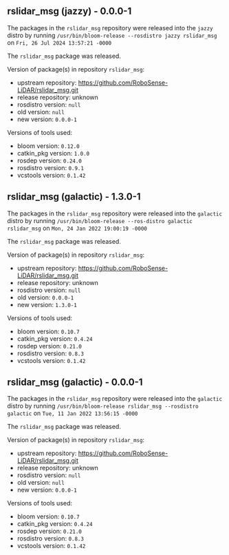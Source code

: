 ## rslidar_msg (jazzy) - 0.0.0-1

The packages in the `rslidar_msg` repository were released into the `jazzy` distro by running `/usr/bin/bloom-release --rosdistro jazzy rslidar_msg` on `Fri, 26 Jul 2024 13:57:21 -0000`

The `rslidar_msg` package was released.

Version of package(s) in repository `rslidar_msg`:

- upstream repository: https://github.com/RoboSense-LiDAR/rslidar_msg.git
- release repository: unknown
- rosdistro version: `null`
- old version: `null`
- new version: `0.0.0-1`

Versions of tools used:

- bloom version: `0.12.0`
- catkin_pkg version: `1.0.0`
- rosdep version: `0.24.0`
- rosdistro version: `0.9.1`
- vcstools version: `0.1.42`


## rslidar_msg (galactic) - 1.3.0-1

The packages in the `rslidar_msg` repository were released into the `galactic` distro by running `/usr/bin/bloom-release --ros-distro galactic rslidar_msg` on `Mon, 24 Jan 2022 19:00:19 -0000`

The `rslidar_msg` package was released.

Version of package(s) in repository `rslidar_msg`:

- upstream repository: https://github.com/RoboSense-LiDAR/rslidar_msg.git
- release repository: unknown
- rosdistro version: `null`
- old version: `0.0.0-1`
- new version: `1.3.0-1`

Versions of tools used:

- bloom version: `0.10.7`
- catkin_pkg version: `0.4.24`
- rosdep version: `0.21.0`
- rosdistro version: `0.8.3`
- vcstools version: `0.1.42`


## rslidar_msg (galactic) - 0.0.0-1

The packages in the `rslidar_msg` repository were released into the `galactic` distro by running `/usr/bin/bloom-release rslidar_msg --rosdistro galactic` on `Tue, 11 Jan 2022 13:56:15 -0000`

The `rslidar_msg` package was released.

Version of package(s) in repository `rslidar_msg`:

- upstream repository: https://github.com/RoboSense-LiDAR/rslidar_msg.git
- release repository: unknown
- rosdistro version: `null`
- old version: `null`
- new version: `0.0.0-1`

Versions of tools used:

- bloom version: `0.10.7`
- catkin_pkg version: `0.4.24`
- rosdep version: `0.21.0`
- rosdistro version: `0.8.3`
- vcstools version: `0.1.42`


